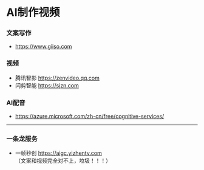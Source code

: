# AI制作视频

### 文案写作

- https://www.giiso.com

### 视频

- 腾讯智影 https://zenvideo.qq.com
- 闪剪智能 https://sjzn.com

### AI配音

- https://azure.microsoft.com/zh-cn/free/cognitive-services/

---

### 一条龙服务

- 一帧秒创 https://aigc.yizhentv.com （文案和视频完全对不上，垃圾！！！）
